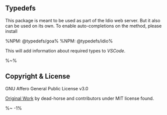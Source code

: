<!-- ## TODO

- [ ] Add a new item to the todo list. -->

## Typedefs

This package is meant to be used as part of the Idio web server. But it also can be used on its own. To enable auto-completions on the method, please install

%NPM: @typedefs/goa%
%NPM: @typedefs/idio%

This will add information about required types to _VSCode_.

%~%

## Copyright & License

GNU Affero General Public License v3.0

[Original Work](https://github.com/koajs/session) by dead-horse and contributors under MIT license found.

<idio-footer />

%~ -1%